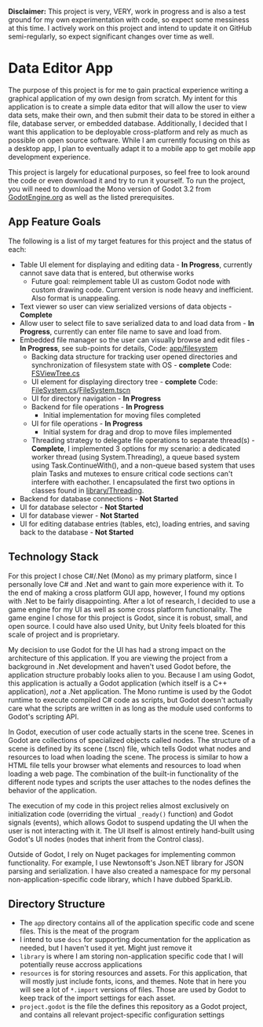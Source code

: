 **Disclaimer:** This project is very, VERY, work in progress and is also a test ground for my own experimentation with code, so expect some messiness at this time. I actively work on this project and intend to update it on GitHub semi-regularly, so expect significant changes over time as well.
# Data Editor App
The purpose of this project is for me to gain practical experience writing a graphical application of my own design from scratch. My intent for this application is to create a simple data editor that will allow the user to view data sets, make their own, and then submit their data to be stored in either a file, database server, or embedded database. Additionally, I decided that I want this application to be deployable cross-platform and rely as much as possible on open source software. While I am currently focusing on this as a desktop app, I plan to eventually adapt it to a mobile app to get mobile app development experience.

This project is largely for educational purposes, so feel free to look around the code or even download it and try to run it yourself. To run the project, you will need to download the Mono version of Godot 3.2 from [GodotEngine.org](https://godotengine.org/) as well as the listed prerequisites. 

## App Feature Goals
The following is a list of my target features for this project and the status of each:
- Table UI element for displaying and editing data - **In Progress**, currently cannot save data that is entered, but otherwise works
  - Future goal: reimplement table UI as custom Godot node with custom drawing code. Current version is node heavy and inefficient. Also format is unappealing.
- Text viewer so user can view serialized versions of data objects - **Complete**
- Allow user to select file to save serialized data to and load data from - **In Progress**, currently can enter file name to save and load from. 
- Embedded file manager so the user can visually browse and edit files - **In Progress**, see sub-points for details, Code: [app/filesystem](app/filesystem)
  - Backing data structure for tracking user opened directories and synchronization of filesystem state with OS - **complete** Code: [FSViewTree.cs](app/filesystem/FSViewTree.cs)
  - UI element for displaying directory tree - **complete** Code: [FileSystem.cs](app/filesystem/FileSystem.cs)/[FileSystem.tscn](app/filesystem/FileSystem.tscn)
  - UI for directory navigation - **In Progress**
  - Backend for file operations - **In Progress**
    - Initial implementation for moving files completed
  - UI for file operations - **In Progress**
    - Initial system for drag and drop to move files implemented
  - Threading strategy to delegate file operations to separate thread(s) - **Complete**, I implemented 3 options for my scenario: a dedicated worker thread (using System.Threading), a queue based system using Task.ContinueWith(), and a non-queue based system that uses plain Tasks and mutexes to ensure critical code sections can't interfere with eachother. I encapsulated the first two options in classes found in [library/Threading](library/Threading).
- Backend for database connections - **Not Started**
- UI for database selector - **Not Started**
- UI for database viewer - **Not Started**
- UI for editing database entries (tables, etc), loading entries, and saving back to the database - **Not Started**

## Technology Stack
For this project I chose C#/.Net (Mono) as my primary platform, since I personally love C# and .Net and want to gain more experience with it. To the end of making a cross platform GUI app, however, I found my options with .Net to be fairly disappointing. After a lot of research, I decided to use a game engine for my UI as well as some cross platform functionality. The game engine I chose for this project is Godot, since it is robust, small, and open source. I could have also used Unity, but Unity feels bloated for this scale of project and is proprietary. 

My decision to use Godot for the UI has had a strong impact on the architecture of this application. If you are viewing the project from a background in .Net development and haven't used Godot before, the application structure probably looks alien to you. Because I am using Godot, this application is actually a Godot application (which itself is a C++ application), *not* a .Net application. The Mono runtime is used by the Godot runtime to execute compiled C# code as scripts, but Godot doesn't actually care what the scripts are written in as long as the module used conforms to Godot's scripting API. 

In Godot, execution of user code actually starts in the scene tree. Scenes in Godot are collections of specialized objects called nodes. The structure of a scene is defined by its scene (.tscn) file, which tells Godot what nodes and resources to load when loading the scene. The process is similar to how a HTML file tells your browser what elements and resources to load when loading a web page. The combination of the built-in functionality of the different node types and scripts the user attaches to the nodes defines the behavior of the application.

The execution of my code in this project relies almost exclusively on initialization code (overriding the virtual `_ready()` function) and Godot signals (events), which allows Godot to suspend updating the UI when the user is not interacting with it. The UI itself is almost entirely hand-built using Godot's UI nodes (nodes that inherit from the Control class). 

Outside of Godot, I rely on Nuget packages for implementing common functionality. For example, I use Newtonsoft's Json.NET library for JSON parsing and serialization. I have also created a namespace for my personal non-application-specific code library, which I have dubbed SparkLib. 

## Directory Structure
- The `app` directory contains all of the application specific code and scene files. This is the meat of the program
- I intend to use `docs` for supporting documentation for the application as needed, but I haven't used it yet. Might just remove it
- `library` is where I am storing non-application specific code that I will potentially reuse accross applications
- `resources` is for storing resources and assets. For this application, that will mostly just include fonts, icons, and themes. Note that in here you will see a lot of `*.import` versions of files. Those are used by Godot to keep track of the import settings for each asset.
- `project.godot` is the file the defines this repository as a Godot project, and contains all relevant project-specific configuration settings 
